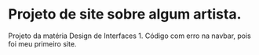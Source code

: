 # Projeto de site sobre algum artista.
Projeto da matéria Design de Interfaces 1. Código com erro na navbar, pois foi meu primeiro site.
